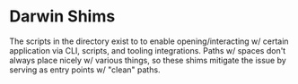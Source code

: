 # Darwin Shims

The scripts in the directory exist to to enable opening/interacting w/ certain application via CLI, scripts, and tooling integrations. Paths w/ spaces don't always place nicely w/ various things, so these shims mitigate the issue by serving as entry points w/ "clean" paths.

